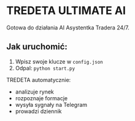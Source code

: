 # TREDETA ULTIMATE AI

Gotowa do działania AI Asystentka Tradera 24/7.

## Jak uruchomić:
1. Wpisz swoje klucze w `config.json`
2. Odpal: `python start.py`

TREDETA automatycznie:
- analizuje rynek
- rozpoznaje formacje
- wysyła sygnały na Telegram
- prowadzi dziennik
